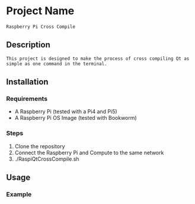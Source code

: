 # Project Name

    Raspberry Pi Cross Compile

## Description

    This project is designed to make the process of cross compiling Qt as simple as one command in the terminal. 

## Installation

### Requirements

* A Raspberry Pi (tested with a Pi4 and Pi5)
* A Raspberry Pi OS Image (tested with Bookworm)

### Steps

1. Clone the repository
2. Connect the Raspberry Pi and Compute to the same network
3. ./RaspiQtCrossCompile.sh

## Usage

### Example

